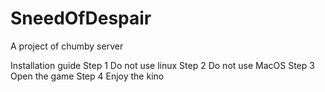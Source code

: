 # SneedOfDespair
A project of chumby server

Installation guide
Step 1 Do not use linux
Step 2 Do not use MacOS
Step 3 Open the game
Step 4 Enjoy the kino